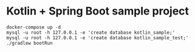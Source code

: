 # Kotlin + Spring Boot  sample project

```
docker-compose up -d
mysql -u root -h 127.0.0.1 -e 'create database kotlin_sample;'
mysql -u root -h 127.0.0.1 -e 'create database kotlin_sample_test;'
./gradlew bootRun
```



